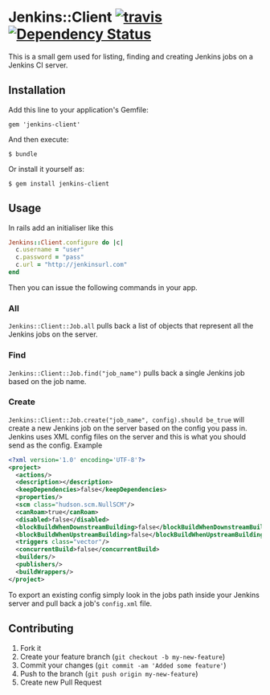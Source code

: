 # Jenkins::Client [![travis](https://secure.travis-ci.org/john-griffin/jenkins-client.png)](http://travis-ci.org/john-griffin/jenkins-client) [![Dependency Status](https://gemnasium.com/john-griffin/jenkins-client.png)](https://gemnasium.com/john-griffin/jenkins-client)

This is a small gem used for listing, finding and creating Jenkins jobs on a Jenkins CI server.

## Installation

Add this line to your application's Gemfile:

    gem 'jenkins-client'

And then execute:

    $ bundle

Or install it yourself as:

    $ gem install jenkins-client

## Usage

In rails add an initialiser like this

``` ruby
Jenkins::Client.configure do |c|
  c.username = "user"
  c.password = "pass"
  c.url = "http://jenkinsurl.com"
end
```

Then you can issue the following commands in your app.

### All

`Jenkins::Client::Job.all` pulls back a list of objects that represent all the Jenkins jobs on the server.

### Find

`Jenkins::Client::Job.find("job_name")` pulls back a single Jenkins job based on the job name.

### Create

`Jenkins::Client::Job.create("job_name", config).should be_true` will create a new Jenkins job on the server based on the config you pass in. Jenkins uses XML config files on the server and this is what you should send as the config. Example

``` xml
<?xml version='1.0' encoding='UTF-8'?>
<project>
  <actions/>
  <description></description>
  <keepDependencies>false</keepDependencies>
  <properties/>
  <scm class="hudson.scm.NullSCM"/>
  <canRoam>true</canRoam>
  <disabled>false</disabled>
  <blockBuildWhenDownstreamBuilding>false</blockBuildWhenDownstreamBuilding>
  <blockBuildWhenUpstreamBuilding>false</blockBuildWhenUpstreamBuilding>
  <triggers class="vector"/>
  <concurrentBuild>false</concurrentBuild>
  <builders/>
  <publishers/>
  <buildWrappers/>
</project>
```

To export an existing config simply look in the jobs path inside your Jenkins server and pull back a job's `config.xml` file.

## Contributing

1. Fork it
2. Create your feature branch (`git checkout -b my-new-feature`)
3. Commit your changes (`git commit -am 'Added some feature'`)
4. Push to the branch (`git push origin my-new-feature`)
5. Create new Pull Request

